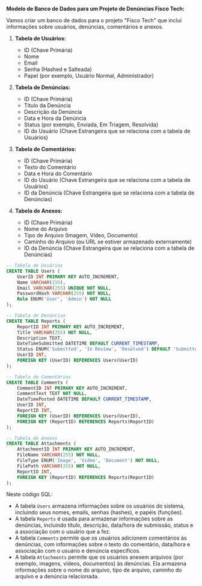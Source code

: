 **Modelo de Banco de Dados para um Projeto de Denúncias Fisco Tech:**

Vamos criar um banco de dados para o projeto "Fisco Tech" que inclui informações sobre usuários, denúncias, comentários e anexos.

1. **Tabela de Usuários:**

   - ID (Chave Primária)
   - Nome
   - Email
   - Senha (Hashed e Salteada)
   - Papel (por exemplo, Usuário Normal, Administrador)

2. **Tabela de Denúncias:**

   - ID (Chave Primária)
   - Título da Denúncia
   - Descrição da Denúncia
   - Data e Hora da Denúncia
   - Status (por exemplo, Enviada, Em Triagem, Resolvida)
   - ID do Usuário (Chave Estrangeira que se relaciona com a tabela de Usuários)

3. **Tabela de Comentários:**

   - ID (Chave Primária)
   - Texto do Comentário
   - Data e Hora do Comentário
   - ID do Usuário (Chave Estrangeira que se relaciona com a tabela de Usuários)
   - ID da Denúncia (Chave Estrangeira que se relaciona com a tabela de Denúncias)

4. **Tabela de Anexos:**

   - ID (Chave Primária)
   - Nome do Arquivo
   - Tipo de Arquivo (Imagem, Vídeo, Documento)
   - Caminho do Arquivo (ou URL se estiver armazenado externamente)
   - ID da Denúncia (Chave Estrangeira que se relaciona com a tabela de Denúncias)

```sql
-- Tabela de Usuários
CREATE TABLE Users (
    UserID INT PRIMARY KEY AUTO_INCREMENT,
    Name VARCHAR(255),
    Email VARCHAR(255) UNIQUE NOT NULL,
    PasswordHash VARCHAR(255) NOT NULL,
    Role ENUM('User', 'Admin') NOT NULL
);

-- Tabela de Denúncias
CREATE TABLE Reports (
    ReportID INT PRIMARY KEY AUTO_INCREMENT,
    Title VARCHAR(255) NOT NULL,
    Description TEXT,
    DateTimeSubmitted DATETIME DEFAULT CURRENT_TIMESTAMP,
    Status ENUM('Submitted', 'In Review', 'Resolved') DEFAULT 'Submitted',
    UserID INT,
    FOREIGN KEY (UserID) REFERENCES Users(UserID)
);

-- Tabela de Comentários
CREATE TABLE Comments (
    CommentID INT PRIMARY KEY AUTO_INCREMENT,
    CommentText TEXT NOT NULL,
    DateTimePosted DATETIME DEFAULT CURRENT_TIMESTAMP,
    UserID INT,
    ReportID INT,
    FOREIGN KEY (UserID) REFERENCES Users(UserID),
    FOREIGN KEY (ReportID) REFERENCES Reports(ReportID)
);

-- Tabela de Anexos
CREATE TABLE Attachments (
    AttachmentID INT PRIMARY KEY AUTO_INCREMENT,
    FileName VARCHAR(255) NOT NULL,
    FileType ENUM('Image', 'Video', 'Document') NOT NULL,
    FilePath VARCHAR(255) NOT NULL,
    ReportID INT,
    FOREIGN KEY (ReportID) REFERENCES Reports(ReportID)
);
```

Neste código SQL:

- A tabela `Users` armazena informações sobre os usuários do sistema, incluindo seus nomes, emails, senhas (hashes), e papéis (funções).
- A tabela `Reports` é usada para armazenar informações sobre as denúncias, incluindo título, descrição, data/hora de submissão, status e a associação com o usuário que a fez.
- A tabela `Comments` permite que os usuários adicionem comentários às denúncias, com informações sobre o texto do comentário, data/hora e associação com o usuário e denúncia específicos.
- A tabela `Attachments` permite que os usuários anexem arquivos (por exemplo, imagens, vídeos, documentos) às denúncias. Ela armazena informações sobre o nome do arquivo, tipo de arquivo, caminho do arquivo e a denúncia relacionada.